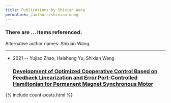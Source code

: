 ```yaml
---
title: Publications by Shixian Wang
permalink: /authors/shixian-wang
---
```


<h3 id="number-posts">There are ... items referenced.</h3>
<p id='info-authors'>Alternative author names: Shixian Wang.</p>
<hr />
<ul class="post-list">
<li><span class='post-meta'>2021 -- Yujiao Zhao, Haisheng Yu, Shixian Wang</span><h3><a class='post-link' href="{{ site.baseurl }}/development-of-optimized-cooperative-control-based-on-feedback-linearization-and-error-port-controlled-hamiltonian-for-permanent-magnet-synchronous-motor">Development of Optimized Cooperative Control Based on Feedback Linearization and Error Port-Controlled Hamiltonian for Permanent Magnet Synchronous Motor</a></h3></li>

</ul>
{% include count-posts.html %}
